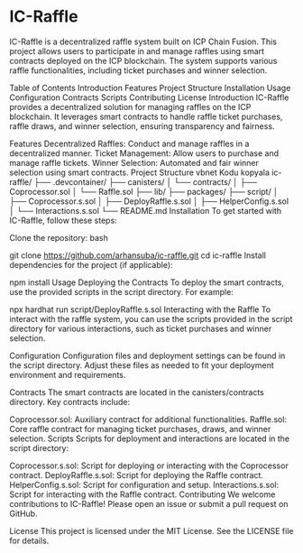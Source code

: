 # IC-Raffle
IC-Raffle is a decentralized raffle system built on ICP Chain Fusion. This project allows users to participate in and manage raffles using smart contracts deployed on the ICP blockchain. The system supports various raffle functionalities, including ticket purchases and winner selection.

Table of Contents
Introduction
Features
Project Structure
Installation
Usage
Configuration
Contracts
Scripts
Contributing
License
Introduction
IC-Raffle provides a decentralized solution for managing raffles on the ICP blockchain. It leverages smart contracts to handle raffle ticket purchases, raffle draws, and winner selection, ensuring transparency and fairness.

Features
Decentralized Raffles: Conduct and manage raffles in a decentralized manner.
Ticket Management: Allow users to purchase and manage raffle tickets.
Winner Selection: Automated and fair winner selection using smart contracts.
Project Structure
vbnet
Kodu kopyala
ic-raffle/
├── .devcontainer/
├── canisters/
│   └── contracts/
│       ├── Coprocessor.sol
│       └── Raffle.sol
├── lib/
├── packages/
├── script/
│   ├── Coprocessor.s.sol
│   ├── DeployRaffle.s.sol
│   ├── HelperConfig.s.sol
│   └── Interactions.s.sol
└── README.md
Installation
To get started with IC-Raffle, follow these steps:

Clone the repository:
bash

git clone https://github.com/arhansuba/ic-raffle.git
cd ic-raffle
Install dependencies for the project (if applicable):

npm install
Usage
Deploying the Contracts
To deploy the smart contracts, use the provided scripts in the script directory. For example:


npx hardhat run script/DeployRaffle.s.sol
Interacting with the Raffle
To interact with the raffle system, you can use the scripts provided in the script directory for various interactions, such as ticket purchases and winner selection.

Configuration
Configuration files and deployment settings can be found in the script directory. Adjust these files as needed to fit your deployment environment and requirements.

Contracts
The smart contracts are located in the canisters/contracts directory. Key contracts include:

Coprocessor.sol: Auxiliary contract for additional functionalities.
Raffle.sol: Core raffle contract for managing ticket purchases, draws, and winner selection.
Scripts
Scripts for deployment and interactions are located in the script directory:

Coprocessor.s.sol: Script for deploying or interacting with the Coprocessor contract.
DeployRaffle.s.sol: Script for deploying the Raffle contract.
HelperConfig.s.sol: Script for configuration and setup.
Interactions.s.sol: Script for interacting with the Raffle contract.
Contributing
We welcome contributions to IC-Raffle! Please open an issue or submit a pull request on GitHub.

License
This project is licensed under the MIT License. See the LICENSE file for details.
